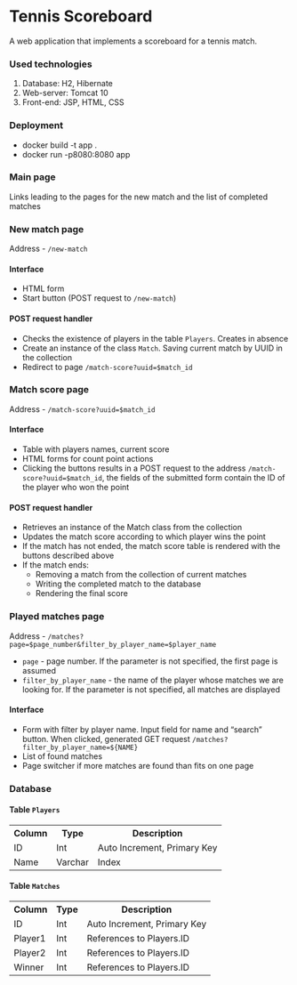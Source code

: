 # Tennis Scoreboard
A web application that implements a scoreboard for a tennis match.

### Used technologies
1. Database: H2, Hibernate
2. Web-server: Tomcat 10
3. Front-end: JSP, HTML, CSS

### Deployment
- docker build -t app .
- docker run -p8080:8080 app

### Main page
Links leading to the pages for the new match and the list of completed matches

### New match page
Address - `/new-match`

#### Interface
- HTML form 
- Start button (POST request to `/new-match`)

#### POST request handler
- Checks the existence of players in the table `Players`. Creates in absence
- Create an instance of the class `Match`. Saving current match by UUID in the collection
- Redirect to page `/match-score?uuid=$match_id`

### Match score page
Address - `/match-score?uuid=$match_id`

#### Interface
- Table with players names, current score
- HTML forms for count point actions
- Clicking the buttons results in a POST request to the address `/match-score?uuid=$match_id`, the fields of the submitted form contain the ID of the player who won the point

#### POST request handler
- Retrieves an instance of the Match class from the collection
- Updates the match score according to which player wins the point
- If the match has not ended, the match score table is rendered with the buttons described above
- If the match ends:
    - Removing a match from the collection of current matches
    - Writing the completed match to the database
    - Rendering the final score

### Played matches page
Address - `/matches?page=$page_number&filter_by_player_name=$player_name`
- `page` - page number. If the parameter is not specified, the first page is assumed
- `filter_by_player_name` - the name of the player whose matches we are looking for. If the parameter is not specified, all matches are displayed

#### Interface
- Form with filter by player name. Input field for name and “search” button. When clicked, generated GET request `/matches?filter_by_player_name=${NAME}`
- List of found matches
- Page switcher if more matches are found than fits on one page

### Database

#### Table `Players`
<table>
    <tr>
        <th>Column</th>
        <th>Type</th>
        <th>Description</th>
    </tr>
    <tr>
        <td>ID</td>
        <td>Int</td>
        <td>Auto Increment, Primary Key</td>
    </tr>
    <tr>
        <td>Name</td>
        <td>Varchar</td>
        <td>Index</td>
    </tr>
</table>

#### Table `Matches`
<table>
    <tr>
        <th>Column</th>
        <th>Type</th>
        <th>Description</th>
    </tr>
    <tr>
        <td>ID</td>
        <td>Int</td>
        <td>Auto Increment, Primary Key</td>
    </tr>
    <tr>
        <td>Player1</td>
        <td>Int</td>
        <td>References to Players.ID</td>
    </tr>
    <tr>
        <td>Player2</td>
        <td>Int</td>
        <td>References to Players.ID</td>
    </tr>
    <tr>
        <td>Winner</td>
        <td>Int</td>
        <td>References to Players.ID</td>
    </tr>
</table>
